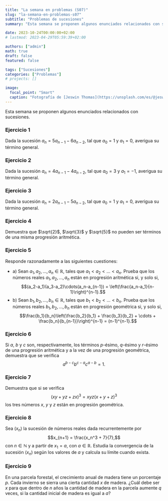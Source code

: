 ```yaml
---
title: "La semana en problemas (S07)"
slug: "la-semana-en-problemas-s07"
subtitle: "Problemas de sucesiones"
summary: "Esta semana se proponen algunos enunciados relacionados con sucesiones."

date: 2023-10-24T00:00:00+02:00
# lastmod: 2023-04-29T05:59:39+02:00

authors: ["admin"]
math: true
draft: false
featured: false

tags: ["Sucesiones"]
categories: ["Problemas"]
# projects: []

image:
  focal_point: "Smart"
  caption: "Fotografía de [Jeswin Thomas](https://unsplash.com/es/@jeswinthomas), disponible en [Unsplash](https://unsplash.com/es/fotos/hecib2an4T4)."
---
```


Esta semana se proponen algunos enunciados relacionados con sucesiones.

### Ejercicio 1

Dada la sucesión $a_n = 5a_{n-1} - 6a_{n-2}$, tal que $a_0 = 1$ y $a_1 = 0$, averigua su término general.

### Ejercicio 2

Dada la sucesión $a_n = 4a_{n-1} - 4a_{n-2}$, tal que $a_0 = 3$ y $a_1 = -1$, averigua su término general.

### Ejercicio 3

Dada la sucesión $a_n = 2a_{n-1} - 5a_{n-2}$, tal que $a_0 = 1$ y $a_1 = 0$, averigua su término general.

### Ejercicio 4

Demuestra que $\sqrt{2}$, $\sqrt{3}$ y $\sqrt{5}$ no pueden ser términos de una misma progresión aritmética.

### Ejercicio 5

Responde razonadamente a las siguientes cuestiones:

- a) Sean $a_1,a_2,\ldots,a_n\in\mathbb{R}$, tales que $a_1<a_2<\ldots<a_n$. Prueba que los números reales $a_1,a_2,\ldots,a_n$ están en progresión aritmética si, y solo si, $$(a_2-a_1)(a_3-a_2)\cdots(a_n-a_{n-1}) = \left(\frac{a_n-a_1}{n-1}\right)^{n-1}.$$
- b) Sean $b_1,b_2,\ldots,b_n\in\mathbb{R}$, tales que $b_1<b_2<\ldots<b_n$. Prueba que los números reales $b_1,b_2,\ldots,b_n$ están en progresión geométrica si, y solo si, $$\frac{b_1}{b_n}\left(\frac{b_2}{b_1} + \frac{b_3}{b_2} + \cdots + \frac{b_n}{b_{n-1}}\right)^{n-1} = (n-1)^{n-1}.$$

### Ejercicio 6

Si $a$, $b$ y $c$ son, respectivamente, los términos $p$-ésimo, $q$-ésimo y $r$-ésimo de una progresión aritmética y a la vez de una progresión geométrica, demuestra que se verifica $$a^{b-c}b^{c-a}c^{a-b} = 1.$$

### Ejercicio 7

Demuestra que si se verifica $$(xy + yz + zx)^3 = xyz(x + y + z)^3$$ los tres números $x$, $y$ y $z$ están en progresión geométrica.

### Ejercicio 8

Sea $(x_n)$ la sucesión de números reales dada recurrentemente por $$x_{n+1} = \frac{x_n^3 + 7}{7},$$ con $n\in\mathbb{N}$ y a partir de $x_1=a$, con $a\in\mathbb{R}$. Estudia la convergencia de la sucesión $(x_n)$ según los valores de $a$ y calcula su límite cuando exista.

### Ejercicio 9

En una parcela forestal, el crecimiento anual de madera tiene un porcentaje $p$. Cada invierno se sierra una cierta cantidad $x$ de madera. ¿Cuál debe ser $x$ para que dentro de $n$ años la cantidad de madera en la parcela aumente $q$ veces, si la cantidad inicial de madera es igual a $a$?
